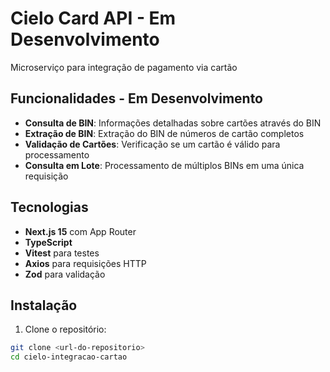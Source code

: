# Cielo Card API - Em Desenvolvimento

Microserviço para integração de pagamento via cartão

## Funcionalidades - Em Desenvolvimento

- **Consulta de BIN**: Informações detalhadas sobre cartões através do BIN
- **Extração de BIN**: Extração do BIN de números de cartão completos
- **Validação de Cartões**: Verificação se um cartão é válido para processamento
- **Consulta em Lote**: Processamento de múltiplos BINs em uma única requisição

## Tecnologias

- **Next.js 15** com App Router
- **TypeScript**
- **Vitest** para testes
- **Axios** para requisições HTTP
- **Zod** para validação

## Instalação

1. Clone o repositório:
```bash
git clone <url-do-repositorio>
cd cielo-integracao-cartao
